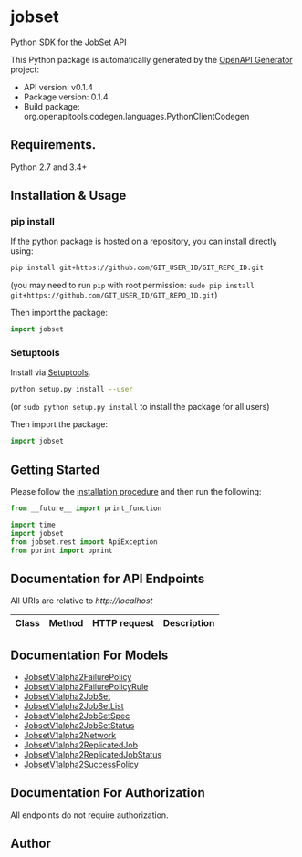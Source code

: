 # jobset
Python SDK for the JobSet API

This Python package is automatically generated by the [OpenAPI Generator](https://openapi-generator.tech) project:

- API version: v0.1.4
- Package version: 0.1.4
- Build package: org.openapitools.codegen.languages.PythonClientCodegen

## Requirements.

Python 2.7 and 3.4+

## Installation & Usage
### pip install

If the python package is hosted on a repository, you can install directly using:

```sh
pip install git+https://github.com/GIT_USER_ID/GIT_REPO_ID.git
```
(you may need to run `pip` with root permission: `sudo pip install git+https://github.com/GIT_USER_ID/GIT_REPO_ID.git`)

Then import the package:
```python
import jobset
```

### Setuptools

Install via [Setuptools](http://pypi.python.org/pypi/setuptools).

```sh
python setup.py install --user
```
(or `sudo python setup.py install` to install the package for all users)

Then import the package:
```python
import jobset
```

## Getting Started

Please follow the [installation procedure](#installation--usage) and then run the following:

```python
from __future__ import print_function

import time
import jobset
from jobset.rest import ApiException
from pprint import pprint

```

## Documentation for API Endpoints

All URIs are relative to *http://localhost*

Class | Method | HTTP request | Description
------------ | ------------- | ------------- | -------------


## Documentation For Models

 - [JobsetV1alpha2FailurePolicy](docs/JobsetV1alpha2FailurePolicy.md)
 - [JobsetV1alpha2FailurePolicyRule](docs/JobsetV1alpha2FailurePolicyRule.md)
 - [JobsetV1alpha2JobSet](docs/JobsetV1alpha2JobSet.md)
 - [JobsetV1alpha2JobSetList](docs/JobsetV1alpha2JobSetList.md)
 - [JobsetV1alpha2JobSetSpec](docs/JobsetV1alpha2JobSetSpec.md)
 - [JobsetV1alpha2JobSetStatus](docs/JobsetV1alpha2JobSetStatus.md)
 - [JobsetV1alpha2Network](docs/JobsetV1alpha2Network.md)
 - [JobsetV1alpha2ReplicatedJob](docs/JobsetV1alpha2ReplicatedJob.md)
 - [JobsetV1alpha2ReplicatedJobStatus](docs/JobsetV1alpha2ReplicatedJobStatus.md)
 - [JobsetV1alpha2SuccessPolicy](docs/JobsetV1alpha2SuccessPolicy.md)


## Documentation For Authorization

 All endpoints do not require authorization.

## Author



